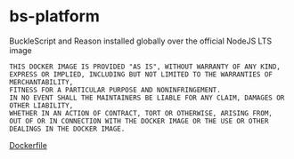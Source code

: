 # bs-platform

BuckleScript and Reason installed globally over the official NodeJS LTS image

```
THIS DOCKER IMAGE IS PROVIDED "AS IS", WITHOUT WARRANTY OF ANY KIND,
EXPRESS OR IMPLIED, INCLUDING BUT NOT LIMITED TO THE WARRANTIES OF MERCHANTABILITY,
FITNESS FOR A PARTICULAR PURPOSE AND NONINFRINGEMENT.
IN NO EVENT SHALL THE MAINTAINERS BE LIABLE FOR ANY CLAIM, DAMAGES OR OTHER LIABILITY,
WHETHER IN AN ACTION OF CONTRACT, TORT OR OTHERWISE, ARISING FROM,
OUT OF OR IN CONNECTION WITH THE DOCKER IMAGE OR THE USE OR OTHER DEALINGS IN THE DOCKER IMAGE.
```

[Dockerfile](https://github.com/AndreySenov/dockerfiles/blob/master/bs-platform/Dockerfile)
